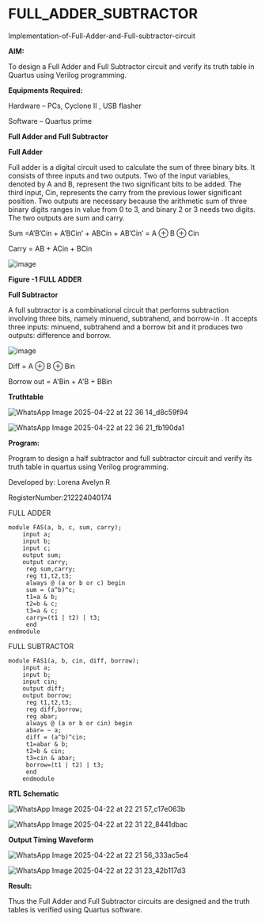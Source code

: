 # FULL_ADDER_SUBTRACTOR

Implementation-of-Full-Adder-and-Full-subtractor-circuit

**AIM:**

To design a Full Adder and Full Subtractor circuit and verify its truth table in Quartus using Verilog programming.

**Equipments Required:**

Hardware – PCs, Cyclone II , USB flasher

Software – Quartus prime

**Full Adder and Full Subtractor**

**Full Adder**

Full adder is a digital circuit used to calculate the sum of three binary bits. It consists of three inputs and two outputs. Two of the input variables, denoted by A and B, represent the two significant bits to be added. The third input, Cin, represents the carry from the previous lower significant position. Two outputs are necessary because the arithmetic sum of three binary digits ranges in value from 0 to 3, and binary 2 or 3 needs two digits. The two outputs are sum and carry.

Sum =A’B’Cin + A’BCin’ + ABCin + AB’Cin’ = A ⊕ B ⊕ Cin 

Carry = AB + ACin + BCin

![image](https://github.com/naavaneetha/FULL_ADDER_SUBTRACTOR/assets/154305477/0f30ba51-5ffb-4198-845f-18e054f675e7)

**Figure -1 FULL ADDER**

**Full Subtractor**

A full subtractor is a combinational circuit that performs subtraction involving three bits, namely minuend, subtrahend, and borrow-in . It accepts three inputs: minuend, subtrahend and a borrow bit and it produces two outputs: difference and borrow.

![image](https://github.com/naavaneetha/FULL_ADDER_SUBTRACTOR/assets/154305477/02b24f51-ab51-4304-9ad6-7b81ffc1ead5)

Diff = A ⊕ B ⊕ Bin 

Borrow out = A'Bin + A'B + BBin

**Truthtable**

![WhatsApp Image 2025-04-22 at 22 36 14_d8c59f94](https://github.com/user-attachments/assets/0e478572-6b94-4186-b5d6-71c66455e404)

![WhatsApp Image 2025-04-22 at 22 36 21_fb190da1](https://github.com/user-attachments/assets/82bc50d4-9866-4224-b71d-15ab03dd86b0)


**Program:**

Program to design a half subtractor and full subtractor circuit and verify its truth table in quartus using Verilog programming.

Developed by: Lorena Avelyn R

RegisterNumber:212224040174

FULL ADDER
```
module FAS(a, b, c, sum, carry);
    input a;
    input b;
    input c;
    output sum;
    output carry;
	 reg sum,carry;
	 reg t1,t2,t3;
	 always @ (a or b or c) begin
	 sum = (a^b)^c;
	 t1=a & b;
	 t2=b & c;
	 t3=a & c;
	 carry=(t1 | t2) | t3;
	 end
endmodule

```
FULL SUBTRACTOR
```
module FAS1(a, b, cin, diff, borrow);
    input a;
    input b;
    input cin;
    output diff;
    output borrow;
	 reg t1,t2,t3;
	 reg diff,borrow;
	 reg abar;
	 always @ (a or b or cin) begin
	 abar= ~ a;
	 diff = (a^b)^cin;
	 t1=abar & b;
	 t2=b & cin;
	 t3=cin & abar;
	 borrow=(t1 | t2) | t3;
	 end
	endmodule

```

**RTL Schematic**

  ![WhatsApp Image 2025-04-22 at 22 21 57_c17e063b](https://github.com/user-attachments/assets/4d68bc05-6a15-4e1f-af9d-9725222eb765)

  ![WhatsApp Image 2025-04-22 at 22 31 22_8441dbac](https://github.com/user-attachments/assets/f0d9ecb3-9e10-4e4c-82a6-b3f5cfa7b4e6)

**Output Timing Waveform**

![WhatsApp Image 2025-04-22 at 22 21 56_333ac5e4](https://github.com/user-attachments/assets/641d20c8-2697-444d-94d9-1f3dc21d1253)

![WhatsApp Image 2025-04-22 at 22 31 23_42b117d3](https://github.com/user-attachments/assets/97a978fe-44e2-4623-a74b-1b1c7b09c000)


**Result:**

Thus the Full Adder and Full Subtractor circuits are designed and the truth tables is verified using Quartus software.



